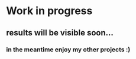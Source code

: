 # Work in progress
## results will be visible soon...
### in the meantime enjoy my other projects :)
